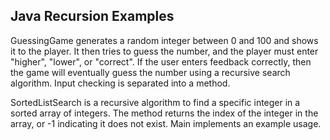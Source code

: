 ## Java Recursion Examples

GuessingGame generates a random integer between 0 and 100 and shows it to the player. It then tries to guess the number, and the player must enter "higher", "lower", or "correct". If the user enters feedback correctly, then the game will eventually guess the number using a recursive search algorithm. Input checking is separated into a method.

SortedListSearch is a recursive algorithm to find a specific integer in a sorted array of integers. The method returns the index of the integer in the array, or -1 indicating it does not exist. Main implements an example usage.